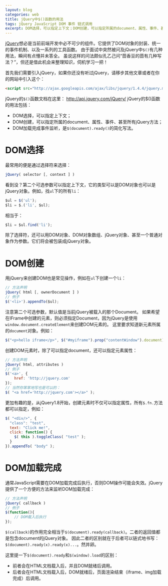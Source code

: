 ```yaml
---
layout: blog
categories: web
title: jQuery中$()函数的用法
tags: jQuery JavaScript DOM 事件 链式调用
excerpt: DOM选择，可以指定上下文；DOM创建，可以指定所属的document、属性、事件、甚至所有jQuery方法；DOM加载完成事件监听，是`$(document).ready()`的简化写法。
---
```


[jQuery][jquery]想必是当前前端开发中必不可少的组件。它提供了DOM对象的封装、统一的事件机制、以及一系列的工具函数。
由于面试中突然被问及jQuery中`$()`有几种用法，瞬间有点懵并未答全。
虽说这样的问法颇似孔乙己问“茴香豆的茴有几种写法？”，但还是借此机会来整理知识，伺机学习一把！

首先我们需要引入jQuery，如果你还没有听过jQuery，请移步其他文章或者在你的网站中引入这个：

```html
<script src="http://ajax.googleapis.com/ajax/libs/jquery/1.4.4/jquery.min.js"></script>
```

jQuery的`$()`函数文档在这里： http://api.jquery.com/jQuery/
jQuery的$()函数的用法包括：

* DOM选择，可以指定上下文；
* DOM创建，可以指定所属的document、属性、事件、甚至所有jQuery方法；
* DOM加载完成事件监听，是`$(document).ready()`的简化写法。

# DOM选择

最常用的便是通过选择符来选择：

```javascript
jQuery( selector [, context ] )
```

看到没？第二个可选参数可以指定上下文，它的类型可以是DOM对象也可以是jQuery对象。例如，找`ul`下的所有`li`：

```javascript
$ul = $('ul');
$li = $.('li', $ul);
```

相当于：

```javascript
$li = $ul.find('li');
```

除了选择符，还可以用DOM对象、DOM对象数组、jQuery对象、甚至一个普通对象作为参数。它们将会被包装成jQuery对象。

<!--more-->

# DOM创建

用jQuery来创建DOM也是常见操作，例如在`ul`下创建一个`li`：

```javascript
// 方法声明
jQuery( html [, ownerDocument ] )
// 例子
$('<li>').appendTo($ul);
```

注意第二个可选参数，默认值是当前jQuery被载入的那个Document。
如果希望在IFrame中创建的元素，则必须指定Document，因为jQuery是使用`window.document.createElement`来创建DOM元素的。
这里要求知道新元素所属的`document`对象。例如：

```javascript
$("<p>hello iframe</p>", $("#myiframe").prop("contentWindow").document)
```

创建DOM元素时，除了可以指定document，还可以指定元素属性：

```javascript
// 方法声明
jQuery( html, attributes )
// 例子
$('<a>', {
    href: 'http://jquery.com'
});
// 当然你笨笨地写也是可以的：
$( "<a href='http://jquery.com'></a>" );
```

更加有趣的是，从jQuery1.8开始，创建元素时不仅可以指定属性，所有`$.fn.`方法都可以指定，例如：

```javascript
$( "<div/>", {
  "class": "test",
  text: "Click me!",
  click: function() {
    $( this ).toggleClass( "test" );
  }
}).appendTo( "body" );
```

# DOM加载完成

通常JavaScript需要在DOM加载完成后执行，否则DOM操作可能会失效。jQuery提供了一个方便的方法来监听DOM加载完成：

```javascript
// 方法声明
jQuery( callback )
// 例子
$(function(){
    // DOM载入后执行
});
```

`$(callback)`的作用完全相当于`$(document).ready(callback)`。二者的返回值都是包含document的jQuery对象。
因此二者的区别就在于后者可以链式地书写：`$(document).ready(x).ready(x)...`。然并卵。

这里提一下`$(document).ready`和`$(window).load`的区别：

* 前者会在HTML文档载入后，并且DOM就绪后调用。
* 后者会在HTML文档载入后，DOM就绪后，页面渲染结束（iframe、img加载完成）后调用。

[jquery]: http://api.jquery.com/
